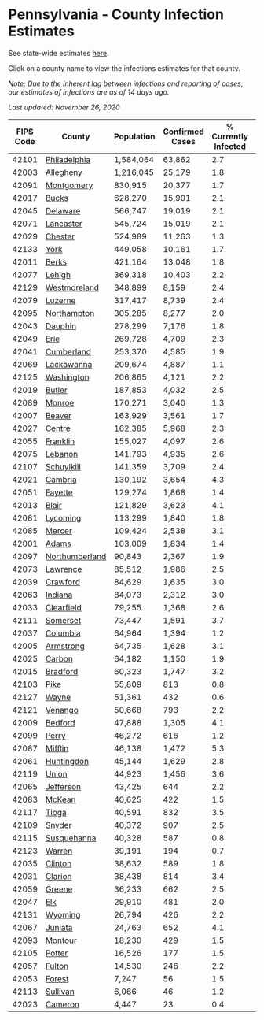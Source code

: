 # Pennsylvania - County Infection Estimates

See state-wide estimates [here](/infections/us-pa).

Click on a county name to view the infections estimates for that county.

*Note: Due to the inherent lag between infections and reporting of cases, our estimates of infections are as of 14 days ago.*

*Last updated: November 26, 2020*

|   FIPS Code |                           County |   Population |   Confirmed Cases |   % Currently Infected |   % Total Infected |
|-------------|----------------------------------|--------------|-------------------|------------------------|--------------------|
|       42101 |     [Philadelphia](philadelphia) |    1,584,064 |            63,862 |                    2.7 |               17.6 |
|       42003 |           [Allegheny](allegheny) |    1,216,045 |            25,179 |                    1.8 |                6.9 |
|       42091 |         [Montgomery](montgomery) |      830,915 |            20,377 |                    1.7 |               10.7 |
|       42017 |                   [Bucks](bucks) |      628,270 |            15,901 |                    2.1 |               10.7 |
|       42045 |             [Delaware](delaware) |      566,747 |            19,019 |                    2.1 |               14.5 |
|       42071 |           [Lancaster](lancaster) |      545,724 |            15,019 |                    2.1 |               10.4 |
|       42029 |               [Chester](chester) |      524,989 |            11,263 |                    1.3 |                8.3 |
|       42133 |                     [York](york) |      449,058 |            10,161 |                    1.7 |                7.6 |
|       42011 |                   [Berks](berks) |      421,164 |            13,048 |                    1.8 |               13.2 |
|       42077 |                 [Lehigh](lehigh) |      369,318 |            10,403 |                    2.2 |               12.8 |
|       42129 |     [Westmoreland](westmoreland) |      348,899 |             8,159 |                    2.4 |                7.5 |
|       42079 |               [Luzerne](luzerne) |      317,417 |             8,739 |                    2.4 |               12.0 |
|       42095 |       [Northampton](northampton) |      305,285 |             8,277 |                    2.0 |               12.1 |
|       42043 |               [Dauphin](dauphin) |      278,299 |             7,176 |                    1.8 |                9.4 |
|       42049 |                     [Erie](erie) |      269,728 |             4,709 |                    2.3 |                5.6 |
|       42041 |         [Cumberland](cumberland) |      253,370 |             4,585 |                    1.9 |                6.3 |
|       42069 |         [Lackawanna](lackawanna) |      209,674 |             4,887 |                    1.1 |                9.8 |
|       42125 |         [Washington](washington) |      206,865 |             4,121 |                    2.2 |                6.2 |
|       42019 |                 [Butler](butler) |      187,853 |             4,032 |                    2.5 |                6.8 |
|       42089 |                 [Monroe](monroe) |      170,271 |             3,040 |                    1.3 |                8.9 |
|       42007 |                 [Beaver](beaver) |      163,929 |             3,561 |                    1.7 |                7.9 |
|       42027 |                 [Centre](centre) |      162,385 |             5,968 |                    2.3 |               11.2 |
|       42055 |             [Franklin](franklin) |      155,027 |             4,097 |                    2.6 |                9.4 |
|       42075 |               [Lebanon](lebanon) |      141,793 |             4,935 |                    2.6 |               13.2 |
|       42107 |         [Schuylkill](schuylkill) |      141,359 |             3,709 |                    2.4 |                9.3 |
|       42021 |               [Cambria](cambria) |      130,192 |             3,654 |                    4.3 |                8.1 |
|       42051 |               [Fayette](fayette) |      129,274 |             1,868 |                    1.4 |                4.6 |
|       42013 |                   [Blair](blair) |      121,829 |             3,623 |                    4.1 |                8.9 |
|       42081 |             [Lycoming](lycoming) |      113,299 |             1,840 |                    1.8 |                5.3 |
|       42085 |                 [Mercer](mercer) |      109,424 |             2,538 |                    3.1 |                7.3 |
|       42001 |                   [Adams](adams) |      103,009 |             1,834 |                    1.4 |                6.2 |
|       42097 | [Northumberland](northumberland) |       90,843 |             2,367 |                    1.9 |                8.5 |
|       42073 |             [Lawrence](lawrence) |       85,512 |             1,986 |                    2.5 |                7.4 |
|       42039 |             [Crawford](crawford) |       84,629 |             1,635 |                    3.0 |                5.8 |
|       42063 |               [Indiana](indiana) |       84,073 |             2,312 |                    3.0 |                8.7 |
|       42033 |         [Clearfield](clearfield) |       79,255 |             1,368 |                    2.6 |                5.1 |
|       42111 |             [Somerset](somerset) |       73,447 |             1,591 |                    3.7 |                6.4 |
|       42037 |             [Columbia](columbia) |       64,964 |             1,394 |                    1.2 |                8.9 |
|       42005 |           [Armstrong](armstrong) |       64,735 |             1,628 |                    3.1 |                7.9 |
|       42025 |                 [Carbon](carbon) |       64,182 |             1,150 |                    1.9 |                6.9 |
|       42015 |             [Bradford](bradford) |       60,323 |             1,747 |                    3.2 |                9.0 |
|       42103 |                     [Pike](pike) |       55,809 |               813 |                    0.8 |                8.2 |
|       42127 |                   [Wayne](wayne) |       51,361 |               432 |                    0.6 |                3.6 |
|       42121 |               [Venango](venango) |       50,668 |               793 |                    2.2 |                4.7 |
|       42009 |               [Bedford](bedford) |       47,888 |             1,305 |                    4.1 |                8.4 |
|       42099 |                   [Perry](perry) |       46,272 |               616 |                    1.2 |                4.4 |
|       42087 |               [Mifflin](mifflin) |       46,138 |             1,472 |                    5.3 |                9.8 |
|       42061 |         [Huntingdon](huntingdon) |       45,144 |             1,629 |                    2.8 |               12.2 |
|       42119 |                   [Union](union) |       44,923 |             1,456 |                    3.6 |                9.7 |
|       42065 |           [Jefferson](jefferson) |       43,425 |               644 |                    2.2 |                4.3 |
|       42083 |                 [McKean](mckean) |       40,625 |               422 |                    1.5 |                3.1 |
|       42117 |                   [Tioga](tioga) |       40,591 |               832 |                    3.5 |                6.2 |
|       42109 |                 [Snyder](snyder) |       40,372 |               907 |                    2.5 |                7.2 |
|       42115 |       [Susquehanna](susquehanna) |       40,328 |               587 |                    0.8 |                5.6 |
|       42123 |                 [Warren](warren) |       39,191 |               194 |                    0.7 |                1.4 |
|       42035 |               [Clinton](clinton) |       38,632 |               589 |                    1.8 |                4.9 |
|       42031 |               [Clarion](clarion) |       38,438 |               814 |                    3.4 |                6.4 |
|       42059 |                 [Greene](greene) |       36,233 |               662 |                    2.5 |                5.8 |
|       42047 |                       [Elk](elk) |       29,910 |               481 |                    2.0 |                4.8 |
|       42131 |               [Wyoming](wyoming) |       26,794 |               426 |                    2.2 |                5.3 |
|       42067 |               [Juniata](juniata) |       24,763 |               652 |                    4.1 |                9.6 |
|       42093 |               [Montour](montour) |       18,230 |               429 |                    1.5 |                8.5 |
|       42105 |                 [Potter](potter) |       16,526 |               177 |                    1.5 |                3.0 |
|       42057 |                 [Fulton](fulton) |       14,530 |               246 |                    2.2 |                5.1 |
|       42053 |                 [Forest](forest) |        7,247 |                56 |                    1.5 |                2.9 |
|       42113 |             [Sullivan](sullivan) |        6,066 |                46 |                    1.2 |                2.5 |
|       42023 |               [Cameron](cameron) |        4,447 |                23 |                    0.4 |                1.6 |